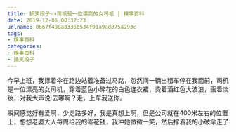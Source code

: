 ```yaml
---
title: 搞笑段子->司机是一位漂亮的女司机 | 糗事百科
date: 2019-12-06 00:32:23
urlname: 0667f498a8336b534f91a9ad875a293c
tags: 
- 糗事百科
categories:
- 糗事百科
- 搞笑段子
---
```

今早上班，我撑着伞在路边站着准备过马路，忽然间一辆出租车停在我面前，司机是一位漂亮的女司机，穿着蓝色小碎花的白色连衣裙，烫着酒红色大波浪，画着淡妆，对我大声说:去哪啊？走，上车我送你。

瞬间感觉好有爱啊，少走路多好，我是真想上啊，但是公司就在400米左右的位置上，想想老婆大人每周给我的零花钱，我冲她微微一笑，然后撑着我的小破伞走了


